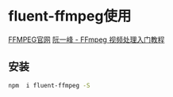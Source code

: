 # fluent-ffmpeg使用

[FFMPEG官网](http://ffmpeg.org/)
[阮一峰 - FFmpeg 视频处理入门教程](http://www.ruanyifeng.com/blog/2020/01/ffmpeg.html)

## 安装

```bash
npm  i fluent-ffmpeg -S
```
